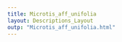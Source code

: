 ```yaml
---
title: Microtis_aff_unifolia
layout: Descriptions_Layout 
outp: "Microtis_aff_unifolia.html"
---
```



